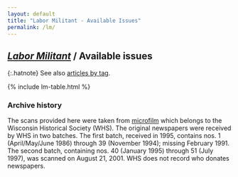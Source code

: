 ```yaml
---
layout: default
title: "Labor Militant - Available Issues"
permalink: /lm/
---
```


## [<cite>Labor Militant</cite>](/enc/newspaper/) / Available issues

{:.hatnote}
See also [articles by tag](/lm/tags/).

{% include lm-table.html %}

### Archive history

The scans provided here were taken from
[microfilm](https://search.library.wisc.edu/catalog/99968927000211)
which belongs to the Wisconsin Historical Society (<abbr>WHS</abbr>).
The original newspapers were received by <abbr>WHS</abbr> in two batches.
The first batch, received in 1995, contains nos. 1 (April/May/June 1986) through 39 (November 1994); missing February 1991.
The second batch, containing nos. 40 (January 1995) through 51 (July 1997), was scanned on August 21, 2001.
<abbr>WHS</abbr> does not record who donates newspapers.